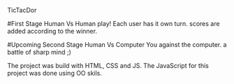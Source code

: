 TicTacDor

#First Stage
Human Vs Human play!
Each user has it own turn. scores are added according to the winner.

#Upcoming Second Stage
Human Vs Computer
You against the computer. a battle of sharp mind ;)


The project was build with HTML, CSS and JS.
The JavaScript for this project was done using OO skils.